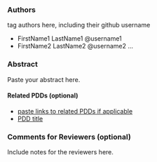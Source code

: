 ### Authors
tag authors here, including their github username 
* FirstName1 LastName1 @username1
* FirstName2 LastName2 @username2 ...

### Abstract
Paste your abstract here.

#### Related PDDs (optional)
* [paste links to related PDDs if applicable](link1)
* [PDD title](link-to-pdd)

### Comments for Reviewers (optional)
Include notes for the reviewers here.
